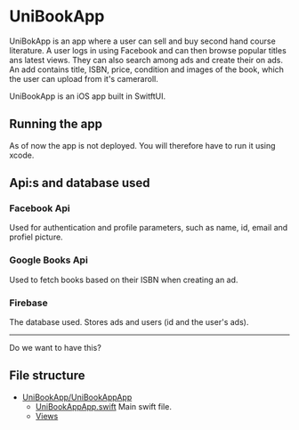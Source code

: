 # UniBookApp

UniBokApp is an app where a user can sell and buy second hand course literature. A user logs in using Facebook and can then browse popular titles ans latest views. They can also search among ads and create their on ads.
An add contains title, ISBN, price, condition and images of the book, which the user can upload from it's cameraroll. 

UniBookApp is an iOS app built in SwitftUI. 

## Running the app

As of now the app is not deployed. You will therefore have to run it using xcode. 

## Api:s and database used

### Facebook Api

Used for authentication and profile parameters, such as name, id, email and profiel picture. 

### Google Books Api

Used to fetch books based on their ISBN when creating an ad.

### Firebase

The database used. Stores ads and users (id and the user's ads).


--------------------------------------------------------------

Do we want to have this?
## File structure

* [UniBookApp/UniBookAppApp](./UniBookApp/UniBookAppApp)
  * [UniBookAppApp.swift](./UniBookApp/UniBookAppApp/UniBookAppApp.swift)
  Main swift file.
  * [Views](./UniBookApp/UniBookAppApp/Views)

